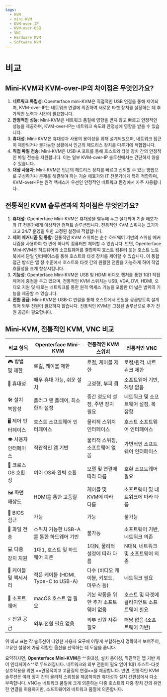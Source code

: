 ```yaml
---
tags:
  - KVM
  - mini-KVM
  - KVM-over-IP
  - KVM-over-USB
  - VNC
  - Hardware KVM
  - Software KVM
---
```

# 비교

## **Mini-KVM과 KVM-over-IP의 차이점은 무엇인가요?**

1. **네트워크 독립성**: Openterface mini-KVM은 직접적인 USB 연결을 통해 제어되며, KVM-over-IP는 네트워크 연결에 의존하여 새로운 타겟 장치를 설정하는 데 추가적인 노력과 시간이 필요합니다.
2. **안정적인 성능**: Mini-KVM은 네트워크 품질에 영향을 받지 않고 빠르고 안정적인 성능을 제공하며, KVM-over-IP는 네트워크 속도와 안정성에 영향을 받을 수 있습니다.
3. **휴대성**: Mini-KVM은 휴대성과 사용의 용이성을 위해 설계되었으며, 네트워크 접근이 제한되거나 불가능한 상황에서 인근의 헤드리스 장치를 다루기에 적합합니다.
4. **직접 파일 전송**: Mini-KVM은 USB-A 포트를 통해 호스트와 타겟 장치 간의 안정적인 파일 전송을 지원합니다. 이는 일부 KVM-over-IP 솔루션에서는 간단하지 않을 수 있습니다.
5. **대상 사용자**: Mini-KVM은 인근의 헤드리스 장치를 빠르고 신뢰할 수 있는 방법으로 구성하거나 문제를 해결해야 하는 기술 애호가와 IT 전문가에게 특히 적합하며, KVM-over-IP는 원격 액세스가 우선인 안정적인 네트워크 환경에서 자주 사용됩니다.

## **전통적인 KVM 솔루션과의 차이점은 무엇인가요?**

1. **휴대성**: Openterface Mini-KVM은 휴대성을 염두에 두고 설계되어 기술 애호가와 IT 전문가에게 이상적인 컴팩트 솔루션입니다. 전통적인 KVM 스위치는 크기가 크고 24/7 운영을 위한 고정된 설정에 적합합니다.
2. **제어 메커니즘 및 통합**: 전통적인 KVM 스위치는 순수 하드웨어 기반의 스위칭 메커니즘을 사용하여 한 번에 하나의 컴퓨터만 제어할 수 있습니다. 반면, Openterface Mini-KVM은 하드웨어와 소프트웨어를 결합하여 호스트 컴퓨터 또는 호스트 노트북에서 단일 인터페이스를 통해 호스트와 타겟 장치를 제어할 수 있습니다. 이 통합 접근 방식은 앱 창 수준에서 호스트와 타겟 간의 원활한 전환을 가능하게 하여 작업 효율성을 크게 향상시킵니다.
3. **기능성**: Openterface Mini-KVM은 USB 및 HDMI 비디오 캡처를 통한 1대1 직접 제어에 중점을 두고 있으며, 전통적인 KVM 스위치는 USB, VGA, DVI, HDMI, 오디오 지원 및 때로는 네트워크를 통한 원격 액세스 기능을 포함한 더 넓은 범위의 기능을 제공할 수 있습니다.
4. **전원 공급**: Mini-KVM은 USB-C 연결을 통해 호스트에서 전원을 공급받도록 설계되어 외부 전원이 필요하지 않습니다. 전통적인 KVM은 고정된 솔루션으로 추가 전원 공급이 필요합니다.

## **Mini-KVM, 전통적인 KVM, VNC 비교**

| 비교 항목                | Openterface Mini-KVM                         | 전통적인 KVM 스위치                          | 전통적인 VNC                                    |
|--------------------------|----------------------------------------------|----------------------------------------------|------------------------------------------------|
| 🎮 방법 및 제한          | 로컬, 케이블 제한                            | 로컬, 케이블 제한                            | 로컬/원격, 네트워크 제한                        |
| 🚀 휴대성                | 매우 휴대 가능, 쉬운 설치                    | 고정형, 부피 큼                              | 소프트웨어 기반, 해당 없음                      |
| 🛠️ 설치 복잡성           | 플러그 앤 플레이, 최소한의 설정               | 중간 정도의 설정, 주변 장치 필요             | 네트워크 및 소프트웨어 설정, 복잡함            |
| 🖥️ 제어 인터페이스       | 호스트 소프트웨어 인터페이스                  | 물리적 스위치 인터페이스                     | 호스트 소프트웨어 인터페이스                    |
| 👁️ 사용자 인터페이스     | 직관적인 앱 기반                             | 물리적 스위칭, 소프트웨어 없음                | 가변적인 소프트웨어 인터페이스                  |
| 🔄 크로스 OS 호환성      | 여러 OS와 완벽 호환                          | 모델 및 연결에 따라 다름                     | 호환 소프트웨어 필요                            |
| 🖼️ 화면 해상도           | HDMI를 통한 고품질                           | 케이블 및 KVM에 따라 다름                    | 소프트웨어 및 네트워크에 따라 다름              |
| 🔑 BIOS 접근              | 가능                                        | 가능                                        | 불가능                                         |
| 📁 파일 전송             | 스위치 가능한 USB-A를 통한 하드웨어 기반     | 불가능                                      | 소프트웨어 기반, 네트워크 의존                  |
| 💻 다중 장치 지원         | 1대1, 호스트 및 하드웨어 의존                | 1대N, 물리적 설정에 따라 다름                | N대N, 네트워크 및 소프트웨어 의존               |
| 🔌 케이블 및 액세서리     | 적은 케이블 (HDMI, Type-C to USB-A)          | 다수 (비디오 케이블, 키보드, 마우스 등)      | 네트워크 필요                                   |
| 📱 소프트웨어            | macOS 호스트 앱 필요                         | 기본 작동을 위한 추가 소프트웨어 없음        | 호스트 및 타겟에 클라이언트 소프트웨어 필요    |
| ⚡️ 전원 공급              | 외부 전원 필요 없음                          | 외부 전원 자주 필요                          | 해당 없음 (소프트웨어 기반)                     |

위 비교 표는 각 솔루션이 다양한 사용자 요구에 어떻게 부합하는지 명확하게 보여주어, 고유한 설정에 가장 적합한 옵션을 선택하는 데 도움을 줍니다.

요약하자면, **Openterface Mini-KVM**은 ^^휴대성, 설치 용이성, 직관적인 앱 기반 제어 인터페이스^^로 두드러집니다. 네트워크와 외부 전원이 필요 없이 1대1 호스트-타겟 상호작용을 위한 ==안정적이고 고품질의 연결==을 제공합니다. 반면, 전통적인 KVM 솔루션은 여러 장치 간의 물리적 스위칭을 제공하지만 휴대성과 설치 간편성에서 다소 부족합니다. VNC는 네트워크 품질에 크게 의존하는 다중 호스트와 다중 장치 간의 유연한 연결을 허용하지만, 소프트웨어와 네트워크 품질에 의존합니다.